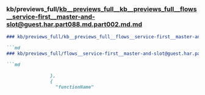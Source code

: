 ### kb/previews_full/kb__previews_full__kb__previews_full__flows__service-first__master-and-slot@guest.har.part088.md.part002.md.md

```md
### kb/previews_full/kb__previews_full__flows__service-first__master-and-slot@guest.har.part088.md.part002.md

```md
### kb/previews_full/flows__service-first__master-and-slot@guest.har.part088.md (part 002)

```md

                },
                {
                  "functionName"
```

```

```

```
